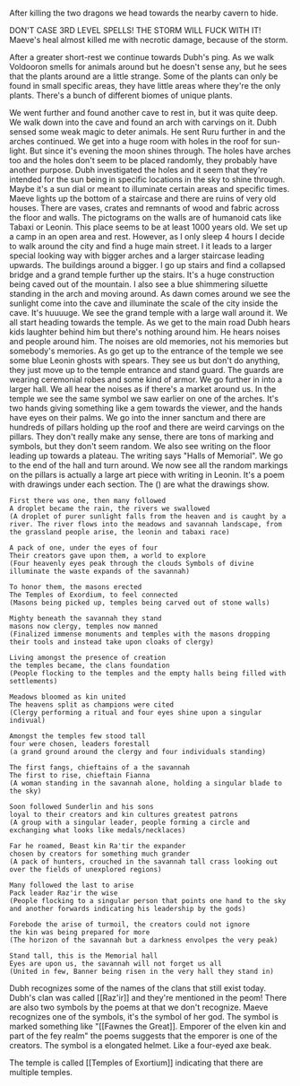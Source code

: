 After killing the two dragons we head towards the nearby cavern to hide.

DON'T CASE 3RD LEVEL SPELLS! THE STORM WILL FUCK WITH IT! Maeve's heal almost killed me with necrotic damage, because of the storm.

After a greater short-rest we continue towards Dubh's ping. As we walk Voldooron smells for animals around but he doesn't sense any, but he sees that the plants around are a little strange. Some of the plants can only be found in small specific areas, they have little areas where they're the only plants. There's a bunch of different biomes of unique plants.

We went further and found another cave to rest in, but it was quite deep. We walk down into the cave and found an arch with carvings on it. Dubh sensed some weak magic to deter animals. He sent Ruru further in and the arches continued. We get into a huge room with holes in the roof for sun-light. But since it's evening the moon shines through. The holes have arches too and the holes don't seem to be placed randomly, they probably have another purpose.
Dubh investigated the holes and it seem that they're intended for the sun being in specific locations in the sky to shine through. Maybe it's a sun dial or meant to illuminate certain areas and specific times.
Maeve lights up the bottom of a staircase and there are ruins of very old houses. There are vases, crates and remnants of wood and fabric across the floor and walls. The pictograms on the walls are of humanoid cats like Tabaxi or Leonin.
This place seems to be at least 1000 years old.
We set up a camp in an open area and rest. However, as I only sleep 4 hours I decide to walk around the city and find a huge main street. I it leads to a larger special looking way with bigger arches and a larger staircase leading upwards. The buildings around a bigger. I go up stairs and find a collapsed bridge and a grand temple further up the stairs. It's a huge construction being caved out of the mountain. I also see a blue shimmering siluette standing in the arch and moving around.
As dawn comes around we see the sunlight come into the cave and illuminate the scale of the city inside the cave. It's huuuuge. We see the grand temple with a large wall around it.
We all start heading towards the temple. As we get to the  main road Dubh hears kids laughter behind him but there's nothing around him. He hears noises and people around him.
The noises are old memories, not his memories but somebody's memories.
As go get up to the entrance of the temple we see some blue Leonin ghosts with spears. They see us but don't do anything, they just move up to the temple entrance and stand guard.
The guards are wearing ceremonial robes and some kind of armor.
We go further in into a larger hall. We all hear the noises as if there's a market around us.
In the temple we see the same symbol we saw earlier on one of the arches. It's two hands giving something like a gem towards the viewer, and the hands have eyes on their palms.
We go into the inner sanctum and there are hundreds of pillars holding up the roof and there are weird carvings on the pillars. They don't really make any sense, there are tons of marking and symbols, but they don't seem random. We also see writing on the floor leading up towards a plateau.
The writing says "Halls of Memorial".
We go to the end of the hall and turn around. We now see all the random markings on the pillars is actually a large art piece with writing in Leonin.
It's a poem with drawings under each section. The () are what the drawings show.
```
First there was one, then many followed
A droplet became the rain, the rivers we swallowed
(A droplet of purer sunlight falls from the heaven and is caught by a river. The river flows into the meadows and savannah landscape, from the grassland people arise, the leonin and tabaxi race)

A pack of one, under the eyes of four
Their creators gave upon them, a world to explore
(Four heavenly eyes peak through the clouds Symbols of divine illuminate the waste expands of the savannah)

To honor them, the masons erected
The Temples of Exordium, to feel connected
(Masons being picked up, temples being carved out of stone walls)

Mighty beneath the savannah they stand
masons now clergy, temples now manned
(Finalized immense monuments and temples with the masons dropping their tools and instead take upon cloaks of clergy)

Living amongst the presence of creation
the temples became, the clans foundation
(People flocking to the temples and the empty halls being filled with settlements)

Meadows bloomed as kin united
The heavens split as champions were cited
(Clergy performing a ritual and four eyes shine upon a singular indivual)

Amongst the temples few stood tall
four were chosen, leaders forestall
(a grand ground around the clergy and four individuals standing)

The first fangs, chieftains of a the savannah
The first to rise, chieftain Fianna
(A woman standing in the savannah alone, holding a singular blade to the sky)

Soon followed Sunderlin and his sons
loyal to their creators and kin cultures greatest patrons
(A group with a singular leader, people forming a circle and exchanging what looks like medals/necklaces)

Far he roamed, Beast kin Ra'tir the expander
chosen by creators for something much grander
(A pack of hunters, crouched in the savannah tall crass looking out over the fields of unexplored regions)

Many followed the last to arise
Pack leader Raz'ir the wise
(People flocking to a singular person that points one hand to the sky and another forwards indicating his leadership by the gods)

Forebode the arise of turmoil, the creators could not ignore
the kin was being prepared for more
(The horizon of the savannah but a darkness envolpes the very peak)

Stand tall, this is the Memorial hall
Eyes are upon us, the savannah will not forget us all
(United in few, Banner being risen in the very hall they stand in)
```

Dubh recognizes some of the names of the clans that still exist today. Dubh's clan was called [[Raz'ir]] and they're mentioned in the peom!
There are also two symbols by the poems at that we don't recognize.
Maeve recognizes one of the symbols, it's the symbol of her god. The symbol is marked something like "[[Fawnes the Great]]. Emporer of the elven kin and part of the fey realm" the poems suggests that the emporer is one of the creators.
The symbol is a elongated helmet. Like a four-eyed axe beak.

The temple is called [[Temples of Exortium]] indicating that there are multiple temples.
